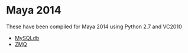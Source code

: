 Maya 2014
===========

These have been compiled for Maya 2014 using Python 2.7 and VC2010


* [MySQLdb](https://www.dropbox.com/s/2noiyjvzwaat12o/mysqldb.zip)
* [ZMQ](http://sideeffect.cgclay.com/binaries/zmq-14.3.1-maya2014x64.rar)
